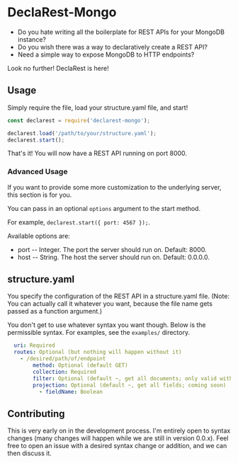 # DeclaRest-Mongo

* Do you hate writing all the boilerplate for REST APIs for your MongoDB instance?
* Do you wish there was a way to declaratively create a REST API?
* Need a simple way to expose MongoDB to HTTP endpoints?

Look no further! DeclaRest is here!

## Usage

Simply require the file, load your structure.yaml file, and start!


```js
const declarest = require('declarest-mongo');

declarest.load('/path/to/your/structure.yaml');
declarest.start();
```
That's it! You will now have a REST API running on port 8000.

### Advanced Usage

If you want to provide some more customization to the underlying server,
this section is for you.

You can pass in an optional `options` argument to the start method.

For example, `declarest.start({ port: 4567 });`.

Available options are:

* port -- Integer. The port the server should run on. Default: 8000.
* host -- String. The host the server should run on. Default: 0.0.0.0.

## structure.yaml

You specify the configuration of the REST API in a structure.yaml file.
(Note: You can actually call it whatever you want, because the file name gets
passed as a function argument.)

You don't get to use whatever syntax you want though. Below is the permissible syntax. For examples, see the `examples/` directory.

```yaml
  uri: Required
  routes: Optional (but nothing will happen without it)
  	- /desired/path/of/endpoint
  		method: Optional (default GET)
        collection: Required
        filter: Optional (default ~, get all documents; only valid with GET)
        projection: Optional (default ~, get all fields; coming soon)
          - fieldName: Boolean        
```

## Contributing

This is very early on in the development process. I'm entirely open to syntax changes (many changes will happen while we are still in version 0.0.x). Feel free to open an issue with a desired syntax change or addition, and we can then discuss it.
